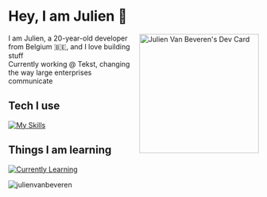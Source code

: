 # Hey, I am Julien :wave:


<div align="left">
  <a href="https://app.daily.dev/julienvanbeveren"><img src="https://api.daily.dev/devcards/aa1328c0143645598898bbed0fd4bcfa.png?r=s6b" width="240" align="right" alt="Julien Van Beveren's Dev Card"/></a>
</div>

I am Julien, a 20-year-old developer from Belgium :belgium:, and I love building stuff </br>
Currently working @ Tekst, changing the way large enterprises communicate

## Tech I use
[![My Skills](https://skillicons.dev/icons?i=aws,docker,ts,fastapi,nextjs,nodejs,postgres,prisma,py,redis,tailwind)](https://skillicons.dev)

## Things I am learning
[![Currently Learning](https://skillicons.dev/icons?i=rust,neovim)](https://skillicons.dev)


<p align="left"> <img src="https://komarev.com/ghpvc/?username=julienvanbeveren&label=Profile%20views&color=0e75b6&style=flat" alt="julienvanbeveren" /> </p>
